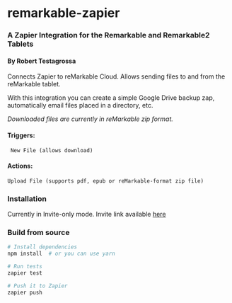 # remarkable-zapier
### A Zapier Integration for the Remarkable and Remarkable2 Tablets
#### By Robert Testagrossa
Connects Zapier to reMarkable Cloud. Allows sending files to and from the reMarkable tablet.

With this integration you can create a simple Google Drive backup zap, automatically email files placed in a directory, etc.

*Downloaded files are currently in reMarkable zip format.*
#### Triggers:
`` New File (allows download)``

#### Actions:
``Upload File (supports pdf, epub or reMarkable-format zip file)``

### Installation
Currently in Invite-only mode. Invite link available [here](https://zapier.com/developer/public-invite/130363/00f9c220c5a650c7e0d88f140be3e33e/)

### Build from source
```bash
# Install dependencies
npm install  # or you can use yarn

# Run tests
zapier test

# Push it to Zapier
zapier push
```

